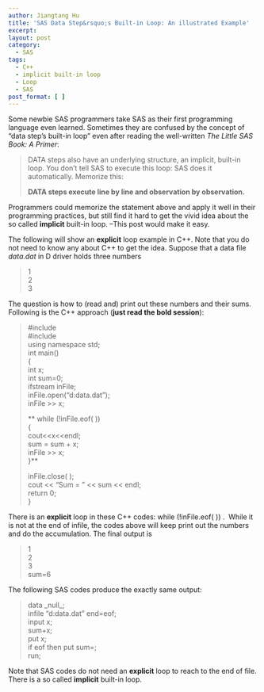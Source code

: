 ```yaml
---
author: Jiangtang Hu
title: 'SAS Data Step&rsquo;s Built-in Loop: An illustrated Example'
excerpt:
layout: post
category:
  - SAS
tags:
  - C++
  - implicit built-in loop
  - Loop
  - SAS
post_format: [ ]
---
```

Some newbie SAS programmers take SAS as their first programming language even learned. Sometimes they are confused by the concept of “data step’s built-in loop” even after reading the well-written *The Little SAS Book: A Primer*:

> DATA steps also have an underlying structure, an implicit, built-in loop. You don’t tell SAS to execute this loop: SAS does it automatically. Memorize this:
> 
> **DATA steps execute line by line and observation by observation.**

Programmers could memorize the statement above and apply it well in their programming practices, but still find it hard to get the vivid idea about the so called **implicit** built-in loop. –This post would make it easy.

The following will show an **explicit** loop example in C++. Note that you do not need to know any about C++ to get the idea. Suppose that a data file *data.dat* in D driver holds three numbers

> 1  
> 2  
> 3

The question is how to (read and) print out these numbers and their sums.  Following is the C++ approach (**just read the bold session**):

> #include <iostream>  
> #include <fstream>  
> using namespace std;  
> int main()  
> {  
> int x;  
> int sum=0;  
> ifstream inFile;  
> inFile.open(“d:data.dat”);  
> inFile >> x; 
> 
> ** while (!inFile.eof( ))  
> {  
> cout<<x<<endl;  
> sum = sum + x;  
> inFile >> x;  
> }** 
> 
>  inFile.close( );  
> cout << “Sum = ” << sum << endl;  
> return 0;  
> }

There is an **explicit** loop in these C++ codes: while (!inFile.eof( )) .  While it is not at the end of infile, the codes above will keep print out the numbers and do the accumulation. The final output is

> 1  
> 2  
> 3  
> sum=6

The following SAS codes produce the exactly same output:

> data \_null\_;  
> infile “d:data.dat” end=eof;  
> input x;  
> sum+x;  
> put x;  
> if eof then put sum=;  
> run;

Note that SAS codes do not need an **explicit** loop to reach to the end of file. There is a so called **implicit** built-in loop.<the end>